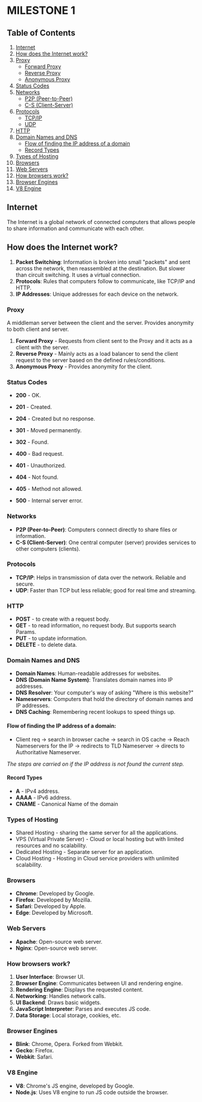 # MILESTONE 1

## Table of Contents

1. [Internet](#internet)
2. [How does the Internet work?](#how-does-the-internet-work)
3. [Proxy](#proxy)
   - [Forward Proxy](#forward-proxy)
   - [Reverse Proxy](#reverse-proxy)
   - [Anonymous Proxy](#anonymous-proxy)
4. [Status Codes](#status-codes)
5. [Networks](#networks)
   - [P2P (Peer-to-Peer)](#p2p-peer-to-peer)
   - [C-S (Client-Server)](#c-s-client-server)
6. [Protocols](#protocols)
   - [TCP/IP](#tcpip)
   - [UDP](#udp)
7. [HTTP](#http)
8. [Domain Names and DNS](#domain-names-and-dns)
   - [Flow of finding the IP address of a domain](#flow-of-finding-the-ip-address-of-a-domain)
   - [Record Types](#record-types)
9. [Types of Hosting](#types-of-hosting)
10. [Browsers](#browsers)
11. [Web Servers](#web-servers)
12. [How browsers work?](#how-browsers-work)
13. [Browser Engines](#browser-engines)
14. [V8 Engine](#v8-engine)

## Internet

The Internet is a global network of connected computers that allows people to share information and communicate with each other.

## How does the Internet work?

1. **Packet Switching**: Information is broken into small "packets" and sent across the network, then reassembled at the destination. But slower than circuit switching. It uses a virtual connection.
2. **Protocols**: Rules that computers follow to communicate, like TCP/IP and HTTP.
3. **IP Addresses**: Unique addresses for each device on the network.

### Proxy

A middleman server between the client and the server. Provides anonymity to both client and server.

1. **Forward Proxy** - Requests from client sent to the Proxy and it acts as a client with the server.
2. **Reverse Proxy** - Mainly acts as a load balancer to send the client request to the server based on the defined rules/conditions.
3. **Anonymous Proxy** - Provides anonymity for the client.

### Status Codes

- **200** - OK.
- **201** - Created.
- **204** - Created but no response.

- **301** - Moved permanently.
- **302** - Found.

- **400** - Bad request.
- **401** - Unauthorized.
- **404** - Not found.
- **405** - Method not allowed.

- **500** - Internal server error.

### Networks

- **P2P (Peer-to-Peer)**: Computers connect directly to share files or information.
- **C-S (Client-Server)**: One central computer (server) provides services to other computers (clients).

### Protocols

- **TCP/IP**: Helps in transmission of data over the network. Reliable and secure.
- **UDP**: Faster than TCP but less reliable; good for real time and streaming.

### HTTP

- **POST** - to create with a request body.
- **GET** - to read information, no request body. But supports search Params.
- **PUT** - to update information.
- **DELETE** - to delete data.

### Domain Names and DNS

- **Domain Names**: Human-readable addresses for websites.
- **DNS (Domain Name System)**: Translates domain names into IP addresses.
- **DNS Resolver**: Your computer's way of asking "Where is this website?"
- **Nameservers**: Computers that hold the directory of domain names and IP addresses.
- **DNS Caching**: Remembering recent lookups to speed things up.

#### Flow of finding the IP address of a domain:

- Client req -> search in browser cache -> search in OS cache -> Reach Nameservers for the IP -> redirects to TLD Nameserver -> directs to Authoritative Nameserver.

_The steps are carried on if the IP address is not found the current step._

#### Record Types

- **A** - IPv4 address.
- **AAAA** - IPv6 address.
- **CNAME** - Canonical Name of the domain

### Types of Hosting

- Shared Hosting - sharing the same server for all the applications.
- VPS (Virtual Private Server) - Cloud or local hosting but with limited resources and no scalability.
- Dedicated Hosting - Separate server for an application.
- Cloud Hosting - Hosting in Cloud service providers with unlimited scalability.

### Browsers

- **Chrome**: Developed by Google.
- **Firefox**: Developed by Mozilla.
- **Safari**: Developed by Apple.
- **Edge**: Developed by Microsoft.

### Web Servers

- **Apache**: Open-source web server.
- **Nginx**: Open-source web server.

### How browsers work?

1. **User Interface**: Browser UI.
2. **Browser Engine**: Communicates between UI and rendering engine.
3. **Rendering Engine**: Displays the requested content.
4. **Networking**: Handles network calls.
5. **UI Backend**: Draws basic widgets.
6. **JavaScript Interpreter**: Parses and executes JS code.
7. **Data Storage**: Local storage, cookies, etc.

### Browser Engines

- **Blink**: Chrome, Opera. Forked from Webkit.
- **Gecko**: Firefox.
- **Webkit**: Safari.

### V8 Engine

- **V8**: Chrome's JS engine, developed by Google.
- **Node.js**: Uses V8 engine to run JS code outside the browser.

